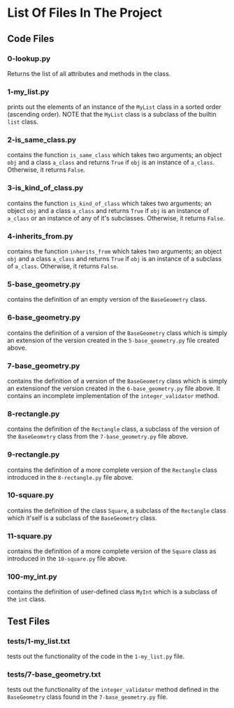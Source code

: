 # List Of Files In The Project

## Code Files

### 0-lookup.py
Returns the list of all attributes and methods in the class.

### 1-my_list.py
prints out the elements of an instance of the `MyList` class in a sorted order (ascending order). NOTE that the `MyList` class is a subclass of the builtin `list` class.

### 2-is_same_class.py
contains the function `is_same_class` which takes two arguments; an object `obj` and a class `a_class` and  returns `True` if `obj` is an instance of `a_class`. Otherwise, it returns `False`.

### 3-is_kind_of_class.py
contains the function `is_kind_of_class` which takes two arguments; an object `obj` and a class `a_class` and returns `True` if `obj` is an instance of `a_class` or an instance of any of it's subclasses. Otherwise, it returns `False`.

### 4-inherits_from.py
contains the function `inherits_from` which takes two arguments; an object `obj` and a class `a_class` and returns `True` if `obj` is an instance of a subclass of `a_class`. Otherwise, it returns `False`.

### 5-base_geometry.py
contains the definition of an empty version of the `BaseGeometry` class. 

### 6-base_geometry.py
contains the definition of a version of the `BaseGeometry` class which is simply an extension of the version created in the `5-base_geometry.py` file created above.

### 7-base_geometry.py
contains the definition of a version of the `BaseGeometry` class which is simply an extensionof the version created in the `6-base_geometry.py` file above. It contains an incomplete implementation of the `integer_validator` method.

### 8-rectangle.py
contains the definition of the `Rectangle` class, a subclass of the version of the `BaseGeometry` class from the `7-base_geometry.py` file above.

### 9-rectangle.py
contains the definition of a more complete version of the `Rectangle` class introduced in the `8-rectangle.py` file above.

### 10-square.py
contains the definition of the class `Square`, a subclass of the `Rectangle` class which it'self is a subclass of the `BaseGeometry` class.

### 11-square.py
contains the definition of a more complete version of the `Square` class as introduced in the `10-square.py` file above.

### 100-my_int.py
contains the definition of user-defined class `MyInt` which is a subclass of the `int` class.     

## Test Files

### tests/1-my_list.txt
tests out the functionality of the code in the `1-my_list.py` file.

### tests/7-base_geometry.txt
tests out the functionality of the `integer_validator` method defined in the `BaseGeometry` class found in the `7-base_geometry.py` file.
